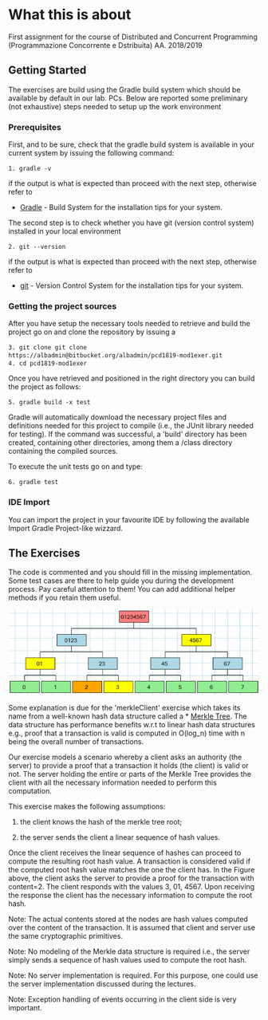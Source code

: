 # What this is about

First assignment for the course of Distributed and Concurrent Programming (Programmazione Concorrente e Dstribuita) AA. 2018/2019 

## Getting Started

The exercises are build using the Gradle build system which should be available by default in our lab. PCs. 
Below are reported some preliminary (not exhaustive) steps needed to setup up the work environment

### Prerequisites

First, and to be sure, check that the gradle build system is available in your current system by issuing the following command:

```
1. gradle -v
```
if the output is what is expected than proceed with the next step, otherwise refer to 
* [Gradle](https://gradle.org/install/) - Build System
for the installation tips for your system.

The second step is to check whether you have git (version control system) installed in your local environment

```
2. git --version
```
if the output is what is expected than proceed with the next step, otherwise refer to
* [git](https://git-scm.com/downloads ) - Version Control System
for the installation tips for your system.

### Getting the project sources

After you have setup the necessary tools needed to retrieve and build the project go on and clone the repository by issuing a 

```
3. git clone git clone https://albadmin@bitbucket.org/albadmin/pcd1819-mod1exer.git
4. cd pcd1819-mod1exer
```

Once you have retrieved and positioned in the right directory you can build the project as follows:

```
5. gradle build -x test 
```

Gradle will automatically download the necessary project files and definitions needed for this project to compile (i.e., the JUnit library needed for testing).
If the command was successful, a 'build' directory has been created, containing other directories, among them a /class directory containing the compiled sources.

To execute the unit tests go on and type:

```
6. gradle test
```

### IDE Import

You can import the project in your favourite IDE by following the available Import Gradle Project-like wizzard.

## The Exercises
The code is commented and you should fill in the missing implementation. Some test cases are there to help guide you during the development process.
Pay careful attention to them! You can add additional helper methods if you retain them useful.

![alt text](audit-merkle.png)

Some explanation is due for the 'merkleClient' exercise which takes its name from a well-known hash data structure called a * [Merkle Tree](https://en.wikipedia.org/wiki/Merkle_tree). The data structure has performance benefits w.r.t to linear hash data structures e.g., proof that a transaction is valid is computed in O(log_n) time with n being the overall number of transactions.

Our exercise models a scenario whereby a client asks an authority (the server) to provide a proof that a transaction it holds (the client) is valid or not. The server holding the entire or parts of the Merkle Tree provides the client with all the necessary information needed to perform this computation. 

This exercise makes the following assumptions: 

1. the client knows the hash of the merkle tree root;

2. the server sends the client a linear sequence of hash values.

Once the client receives the linear sequence of hashes can proceed to compute the resulting root hash value. A transaction is considered valid if the computed root hash value matches the one the client has. In the Figure above, the client asks the server to provide a proof for the transaction with content=2. The client responds with the values 3, 01, 4567. Upon receiving the response the client has the necessary information to compute 
the root hash. 

Note: The actual contents stored at the nodes are hash values computed over the content of the transaction. It is assumed that client
and server use the same cryptographic primitives.

Note: No modeling of the Merkle data structure is required i.e., the server 
simply sends a sequence of hash values used to compute the root hash.

Note: No server implementation is required. For this purpose, one could use the server implementation
discussed during the lectures. 

Note: Exception handling of events occurring in the client side is very important.